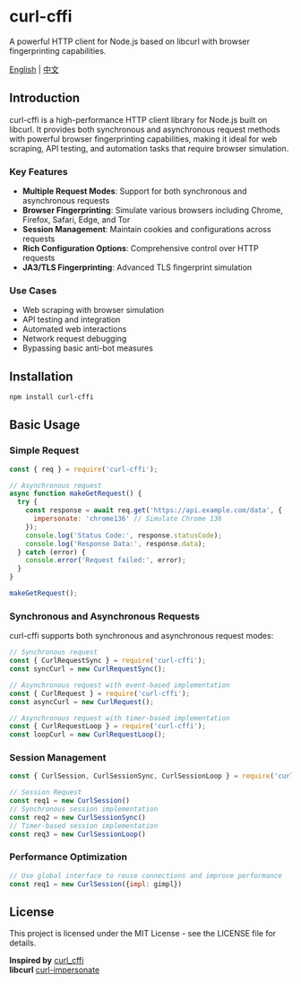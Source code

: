 # curl-cffi

A powerful HTTP client for Node.js based on libcurl with browser fingerprinting capabilities.

[English](https://github.com/tocha688/curl-cffi-node/blob/main/README.md) | [中文](https://github.com/tocha688/curl-cffi-node/blob/main/README.zh.md)

<a name="english"></a>

## Introduction

curl-cffi is a high-performance HTTP client library for Node.js built on libcurl. It provides both synchronous and asynchronous request methods with powerful browser fingerprinting capabilities, making it ideal for web scraping, API testing, and automation tasks that require browser simulation.

### Key Features

- **Multiple Request Modes**: Support for both synchronous and asynchronous requests
- **Browser Fingerprinting**: Simulate various browsers including Chrome, Firefox, Safari, Edge, and Tor
- **Session Management**: Maintain cookies and configurations across requests
- **Rich Configuration Options**: Comprehensive control over HTTP requests
- **JA3/TLS Fingerprinting**: Advanced TLS fingerprint simulation

### Use Cases

- Web scraping with browser simulation
- API testing and integration
- Automated web interactions
- Network request debugging
- Bypassing basic anti-bot measures

## Installation

```bash
npm install curl-cffi
```

## Basic Usage

### Simple Request

```javascript
const { req } = require('curl-cffi');

// Asynchronous request
async function makeGetRequest() {
  try {
    const response = await req.get('https://api.example.com/data', {
      impersonate: 'chrome136' // Simulate Chrome 136
    });
    console.log('Status Code:', response.statusCode);
    console.log('Response Data:', response.data);
  } catch (error) {
    console.error('Request failed:', error);
  }
}

makeGetRequest();
```

### Synchronous and Asynchronous Requests

curl-cffi supports both synchronous and asynchronous request modes:

```javascript
// Synchronous request
const { CurlRequestSync } = require('curl-cffi');
const syncCurl = new CurlRequestSync();

// Asynchronous request with event-based implementation
const { CurlRequest } = require('curl-cffi');
const asyncCurl = new CurlRequest();

// Asynchronous request with timer-based implementation
const { CurlRequestLoop } = require('curl-cffi');
const loopCurl = new CurlRequestLoop();
```

### Session Management

```javascript
const { CurlSession, CurlSessionSync, CurlSessionLoop } = require('curl-cffi');

// Session Request
const req1 = new CurlSession()
// Synchronous session implementation
const req2 = new CurlSessionSync()
// Timer-based session implementation
const req3 = new CurlSessionLoop()
```

### Performance Optimization

```javascript
// Use global interface to reuse connections and improve performance
const req1 = new CurlSession({impl: gimpl})
```

## License

This project is licensed under the MIT License - see the LICENSE file for details.

**Inspired by** [curl_cffi](https://github.com/lexiforest/curl_cffi)  
**libcurl** [curl-impersonate](https://github.com/lexiforest/curl-impersonate)
